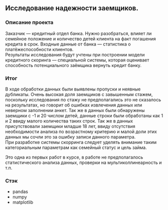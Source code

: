 ## Исследование надежности заемщиков.

### Описание проекта
Заказчик — кредитный отдел банка. Нужно разобраться, влияет ли семейное положение и количество детей клиента на факт погашения кредита в срок. Входные данные от банка — статистика о платёжеспособности клиентов.  
Результаты исследования будут учтены при построении модели кредитного скоринга — специальной системы, которая оценивает способность потенциального заёмщика вернуть кредит банку.  

### Итог 
В ходе обработки данных были выявлены пропуски и неявные дубликаты. Очень высокая доля заемщиков с завышенным стажем, поскольку исследования по стажу не предполагались это не сказалось на результатах, но говорит об ошибках извлечения данных или неверном заполнении анкет. Так же в данных были обнаружены заемщики с -1 и 20 числом детей, данные строки были обработаны как 1 и 2 ввиду малого количества таких строк. Так же в данных присутствовали заемщики младше 18 лет, ввиду отсутствия необходимости анализа по возрастному критерию и малой доли этих данных мы сочли это за ошибку записи данного параметра.  
При разработке системы скорринга следует уделять внимание таким категориальным параметрам как семейный статус и цель займа. 

Это одна из первых работ в курсе, в работе не предполагалось статистического анализа данных, проверки на мультиколлинеарность и т.п.

### Стэк  

- pandas
- numpy
- matplotlib


